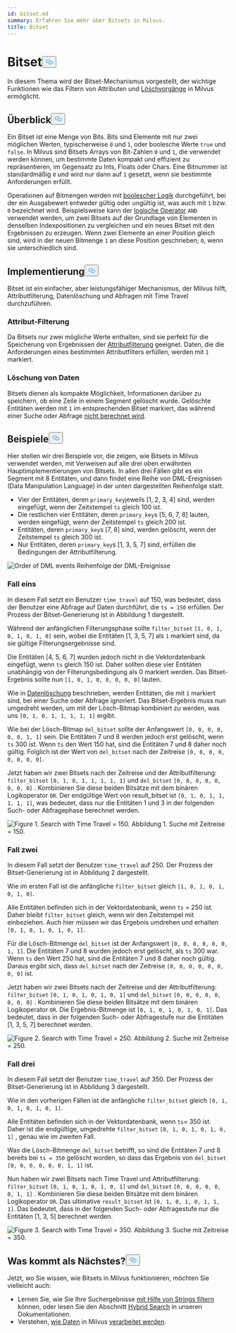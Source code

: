 ```yaml
---
id: bitset.md
summary: Erfahren Sie mehr über Bitsets in Milvus.
title: Bitset
---
```


<h1 id="Bitset" class="common-anchor-header">Bitset<button data-href="#Bitset" class="anchor-icon" translate="no">
      <svg translate="no"
        aria-hidden="true"
        focusable="false"
        height="20"
        version="1.1"
        viewBox="0 0 16 16"
        width="16"
      >
        <path
          fill="#0092E4"
          fill-rule="evenodd"
          d="M4 9h1v1H4c-1.5 0-3-1.69-3-3.5S2.55 3 4 3h4c1.45 0 3 1.69 3 3.5 0 1.41-.91 2.72-2 3.25V8.59c.58-.45 1-1.27 1-2.09C10 5.22 8.98 4 8 4H4c-.98 0-2 1.22-2 2.5S3 9 4 9zm9-3h-1v1h1c1 0 2 1.22 2 2.5S13.98 12 13 12H9c-.98 0-2-1.22-2-2.5 0-.83.42-1.64 1-2.09V6.25c-1.09.53-2 1.84-2 3.25C6 11.31 7.55 13 9 13h4c1.45 0 3-1.69 3-3.5S14.5 6 13 6z"
        ></path>
      </svg>
    </button></h1><p>In diesem Thema wird der Bitset-Mechanismus vorgestellt, der wichtige Funktionen wie das Filtern von Attributen und <a href="https://milvus.io/blog/2022-02-07-how-milvus-deletes-streaming-data-in-distributed-cluster.md">Löschvorgänge</a> in Milvus ermöglicht.</p>
<h2 id="Overview" class="common-anchor-header">Überblick<button data-href="#Overview" class="anchor-icon" translate="no">
      <svg translate="no"
        aria-hidden="true"
        focusable="false"
        height="20"
        version="1.1"
        viewBox="0 0 16 16"
        width="16"
      >
        <path
          fill="#0092E4"
          fill-rule="evenodd"
          d="M4 9h1v1H4c-1.5 0-3-1.69-3-3.5S2.55 3 4 3h4c1.45 0 3 1.69 3 3.5 0 1.41-.91 2.72-2 3.25V8.59c.58-.45 1-1.27 1-2.09C10 5.22 8.98 4 8 4H4c-.98 0-2 1.22-2 2.5S3 9 4 9zm9-3h-1v1h1c1 0 2 1.22 2 2.5S13.98 12 13 12H9c-.98 0-2-1.22-2-2.5 0-.83.42-1.64 1-2.09V6.25c-1.09.53-2 1.84-2 3.25C6 11.31 7.55 13 9 13h4c1.45 0 3-1.69 3-3.5S14.5 6 13 6z"
        ></path>
      </svg>
    </button></h2><p>Ein Bitset ist eine Menge von Bits. Bits sind Elemente mit nur zwei möglichen Werten, typischerweise <code translate="no">0</code> und <code translate="no">1</code>, oder boolesche Werte <code translate="no">true</code> und <code translate="no">false</code>. In Milvus sind Bitsets Arrays von Bit-Zahlen <code translate="no">0</code> und <code translate="no">1</code>, die verwendet werden können, um bestimmte Daten kompakt und effizient zu repräsentieren, im Gegensatz zu Ints, Floats oder Chars. Eine Bitnummer ist standardmäßig <code translate="no">0</code> und wird nur dann auf <code translate="no">1</code> gesetzt, wenn sie bestimmte Anforderungen erfüllt.</p>
<p>Operationen auf Bitmengen werden mit <a href="/docs/de/v2.5.x/boolean.md">boolescher Logik</a> durchgeführt, bei der ein Ausgabewert entweder gültig oder ungültig ist, was auch mit <code translate="no">1</code> bzw. <code translate="no">0</code> bezeichnet wird. Beispielsweise kann der <a href="https://milvus.io/docs/v2.1.x/boolean.md#Logical-operators">logische Operator</a> <code translate="no">AND</code> verwendet werden, um zwei Bitsets auf der Grundlage von Elementen in denselben Indexpositionen zu vergleichen und ein neues Bitset mit den Ergebnissen zu erzeugen. Wenn zwei Elemente an einer Position gleich sind, wird in der neuen Bitmenge <code translate="no">1</code> an diese Position geschrieben; <code translate="no">0</code>, wenn sie unterschiedlich sind.</p>
<h2 id="Implementation" class="common-anchor-header">Implementierung<button data-href="#Implementation" class="anchor-icon" translate="no">
      <svg translate="no"
        aria-hidden="true"
        focusable="false"
        height="20"
        version="1.1"
        viewBox="0 0 16 16"
        width="16"
      >
        <path
          fill="#0092E4"
          fill-rule="evenodd"
          d="M4 9h1v1H4c-1.5 0-3-1.69-3-3.5S2.55 3 4 3h4c1.45 0 3 1.69 3 3.5 0 1.41-.91 2.72-2 3.25V8.59c.58-.45 1-1.27 1-2.09C10 5.22 8.98 4 8 4H4c-.98 0-2 1.22-2 2.5S3 9 4 9zm9-3h-1v1h1c1 0 2 1.22 2 2.5S13.98 12 13 12H9c-.98 0-2-1.22-2-2.5 0-.83.42-1.64 1-2.09V6.25c-1.09.53-2 1.84-2 3.25C6 11.31 7.55 13 9 13h4c1.45 0 3-1.69 3-3.5S14.5 6 13 6z"
        ></path>
      </svg>
    </button></h2><p>Bitset ist ein einfacher, aber leistungsfähiger Mechanismus, der Milvus hilft, Attributfilterung, Datenlöschung und Abfragen mit Time Travel durchzuführen.</p>
<h3 id="Attribute-filtering" class="common-anchor-header">Attribut-Filterung</h3><p>Da Bitsets nur zwei mögliche Werte enthalten, sind sie perfekt für die Speicherung von Ergebnissen der <a href="https://milvus.io/docs/v2.1.x/hybridsearch.md">Attributfilterung</a> geeignet. Daten, die die Anforderungen eines bestimmten Attributfilters erfüllen, werden mit <code translate="no">1</code> markiert.</p>
<h3 id="Data-deletion" class="common-anchor-header">Löschung von Daten</h3><p>Bitsets dienen als kompakte Möglichkeit, Informationen darüber zu speichern, ob eine Zeile in einem Segment gelöscht wurde. Gelöschte Entitäten werden mit <code translate="no">1</code> im entsprechenden Bitset markiert, das während einer Suche oder Abfrage <a href="https://milvus.io/blog/deleting-data-in-milvus.md">nicht berechnet wird</a>.</p>
<h2 id="Examples" class="common-anchor-header">Beispiele<button data-href="#Examples" class="anchor-icon" translate="no">
      <svg translate="no"
        aria-hidden="true"
        focusable="false"
        height="20"
        version="1.1"
        viewBox="0 0 16 16"
        width="16"
      >
        <path
          fill="#0092E4"
          fill-rule="evenodd"
          d="M4 9h1v1H4c-1.5 0-3-1.69-3-3.5S2.55 3 4 3h4c1.45 0 3 1.69 3 3.5 0 1.41-.91 2.72-2 3.25V8.59c.58-.45 1-1.27 1-2.09C10 5.22 8.98 4 8 4H4c-.98 0-2 1.22-2 2.5S3 9 4 9zm9-3h-1v1h1c1 0 2 1.22 2 2.5S13.98 12 13 12H9c-.98 0-2-1.22-2-2.5 0-.83.42-1.64 1-2.09V6.25c-1.09.53-2 1.84-2 3.25C6 11.31 7.55 13 9 13h4c1.45 0 3-1.69 3-3.5S14.5 6 13 6z"
        ></path>
      </svg>
    </button></h2><p>Hier stellen wir drei Beispiele vor, die zeigen, wie Bitsets in Milvus verwendet werden, mit Verweisen auf alle drei oben erwähnten Hauptimplementierungen von Bitsets. In allen drei Fällen gibt es ein Segment mit 8 Entitäten, und dann findet eine Reihe von DML-Ereignissen (Data Manipulation Language) in der unten dargestellten Reihenfolge statt.</p>
<ul>
<li>Vier der Entitäten, deren <code translate="no">primary_key</code>jeweils [1, 2, 3, 4] sind, werden eingefügt, wenn der Zeitstempel <code translate="no">ts</code> gleich 100 ist.</li>
<li>Die restlichen vier Entitäten, deren <code translate="no">primary_key</code>s [5, 6, 7, 8] lauten, werden eingefügt, wenn der Zeitstempel <code translate="no">ts</code> gleich 200 ist.</li>
<li>Entitäten, deren <code translate="no">primary_key</code>s [7, 8] sind, werden gelöscht, wenn der Zeitstempel <code translate="no">ts</code> gleich 300 ist.</li>
<li>Nur Entitäten, deren <code translate="no">primary_key</code>s [1, 3, 5, 7] sind, erfüllen die Bedingungen der Attributfilterung.</li>
</ul>
<p>
  
   <span class="img-wrapper"> <img translate="no" src="/docs/v2.5.x/assets/bitset_0.svg" alt="Order of DML events" class="doc-image" id="order-of-dml-events" />
   </span> <span class="img-wrapper"> <span>Reihenfolge der DML-Ereignisse</span> </span></p>
<h3 id="Case-one" class="common-anchor-header">Fall eins</h3><p>In diesem Fall setzt ein Benutzer <code translate="no">time_travel</code> auf 150, was bedeutet, dass der Benutzer eine Abfrage auf Daten durchführt, die <code translate="no">ts = 150</code> erfüllen. Der Prozess der Bitset-Generierung ist in Abbildung 1 dargestellt.</p>
<p>Während der anfänglichen Filterungsphase sollte <code translate="no">filter_bitset</code> <code translate="no">[1, 0, 1, 0, 1, 0, 1, 0]</code> sein, wobei die Entitäten [1, 3, 5, 7] als <code translate="no">1</code> markiert sind, da sie gültige Filterungsergebnisse sind.</p>
<p>Die Entitäten [4, 5, 6, 7] wurden jedoch nicht in die Vektordatenbank eingefügt, wenn <code translate="no">ts</code> gleich 150 ist. Daher sollten diese vier Entitäten unabhängig von der Filterungsbedingung als 0 markiert werden. Das Bitset-Ergebnis sollte nun <code translate="no">[1, 0, 1, 0, 0, 0, 0, 0]</code> lauten.</p>
<p>Wie in <a href="#data-deletion">Datenlöschung</a> beschrieben, werden Entitäten, die mit <code translate="no">1</code> markiert sind, bei einer Suche oder Abfrage ignoriert. Das Bitset-Ergebnis muss nun umgedreht werden, um mit der Lösch-Bitmap kombiniert zu werden, was uns <code translate="no">[0, 1, 0, 1, 1, 1, 1, 1]</code> ergibt.</p>
<p>Wie bei der Lösch-Bitmap <code translate="no">del_bitset</code> sollte der Anfangswert <code translate="no">[0, 0, 0, 0, 0, 0, 1, 1]</code> sein. Die Entitäten 7 und 8 werden jedoch erst gelöscht, wenn <code translate="no">ts</code> 300 ist. Wenn <code translate="no">ts</code> den Wert 150 hat, sind die Entitäten 7 und 8 daher noch gültig. Folglich ist der Wert von <code translate="no">del_bitset</code> nach der Zeitreise <code translate="no">[0, 0, 0, 0, 0, 0, 0, 0]</code>.</p>
<p>Jetzt haben wir zwei Bitsets nach der Zeitreise und der Attributfilterung: <code translate="no">filter_bitset</code> <code translate="no">[0, 1, 0, 1, 1, 1, 1, 1]</code> und <code translate="no">del_bitset</code> <code translate="no">[0, 0, 0, 0, 0, 0, 0, 0]</code> .  Kombinieren Sie diese beiden Bitsätze mit dem binären Logikoperator <code translate="no">OR</code>. Der endgültige Wert von result_bitset ist <code translate="no">[0, 1, 0, 1, 1, 1, 1, 1]</code>, was bedeutet, dass nur die Entitäten 1 und 3 in der folgenden Such- oder Abfragephase berechnet werden.</p>
<p>
 <span class="img-wrapper">
   <img translate="no" src="/docs/v2.5.x/assets/bitset_1.jpg" alt="Figure 1. Search with Time Travel = 150." class="doc-image" id="figure-1.-search-with-time-travel-=-150." />
   <span>Abbildung 1. Suche mit Zeitreise = 150</span>. </span></p>
<h3 id="Case-two" class="common-anchor-header">Fall zwei</h3><p>In diesem Fall setzt der Benutzer <code translate="no">time_travel</code> auf 250. Der Prozess der Bitset-Generierung ist in Abbildung 2 dargestellt.</p>
<p>Wie im ersten Fall ist die anfängliche <code translate="no">filter_bitset</code> gleich <code translate="no">[1, 0, 1, 0, 1, 0, 1, 0]</code>.</p>
<p>Alle Entitäten befinden sich in der Vektordatenbank, wenn <code translate="no">ts</code> = 250 ist. Daher bleibt <code translate="no">filter_bitset</code> gleich, wenn wir den Zeitstempel mit einbeziehen. Auch hier müssen wir das Ergebnis umdrehen und erhalten <code translate="no">[0, 1, 0, 1, 0, 1, 0, 1]</code>.</p>
<p>Für die Lösch-Bitmenge <code translate="no">del_bitset</code> ist der Anfangswert <code translate="no">[0, 0, 0, 0, 0, 0, 1, 1]</code>. Die Entitäten 7 und 8 wurden jedoch erst gelöscht, als <code translate="no">ts</code> 300 war. Wenn <code translate="no">ts</code> den Wert 250 hat, sind die Entitäten 7 und 8 daher noch gültig. Daraus ergibt sich, dass <code translate="no">del_bitset</code> nach der Zeitreise <code translate="no">[0, 0, 0, 0, 0, 0, 0, 0]</code> ist.</p>
<p>Jetzt haben wir zwei Bitsets nach der Zeitreise und der Attributfilterung: <code translate="no">filter_bitset</code> <code translate="no">[0, 1, 0, 1, 0, 1, 0, 1]</code> und <code translate="no">del_bitset</code> <code translate="no">[0, 0, 0, 0, 0, 0, 0, 0]</code> . Kombinieren Sie diese beiden Bitsätze mit dem binären Logikoperator <code translate="no">OR</code>. Die Ergebnis-Bitmenge ist <code translate="no">[0, 1, 0, 1, 0, 1, 0, 1]</code>. Das bedeutet, dass in der folgenden Such- oder Abfragestufe nur die Entitäten [1, 3, 5, 7] berechnet werden.</p>
<p>
 <span class="img-wrapper">
   <img translate="no" src="/docs/v2.5.x/assets/bitset_2.jpg" alt="Figure 2. Search with Time Travel = 250." class="doc-image" id="figure-2.-search-with-time-travel-=-250." />
   <span>Abbildung 2. Suche mit Zeitreise = 250</span>. </span></p>
<h3 id="Case-three" class="common-anchor-header">Fall drei</h3><p>In diesem Fall setzt der Benutzer <code translate="no">time_travel</code> auf 350. Der Prozess der Bitset-Generierung ist in Abbildung 3 dargestellt.</p>
<p>Wie in den vorherigen Fällen ist die anfängliche <code translate="no">filter_bitset</code> gleich <code translate="no">[0, 1, 0, 1, 0, 1, 0, 1]</code>.</p>
<p>Alle Entitäten befinden sich in der Vektordatenbank, wenn <code translate="no">ts</code>= 350 ist. Daher ist die endgültige, umgedrehte <code translate="no">filter_bitset</code> <code translate="no">[0, 1, 0, 1, 0, 1, 0, 1]</code> , genau wie im zweiten Fall.</p>
<p>Was die Lösch-Bitmenge <code translate="no">del_bitset</code> betrifft, so sind die Entitäten 7 und 8 bereits bei <code translate="no">ts = 350</code> gelöscht worden, so dass das Ergebnis von <code translate="no">del_bitset</code> <code translate="no">[0, 0, 0, 0, 0, 0, 1, 1]</code> ist.</p>
<p>Nun haben wir zwei Bitsets nach Time Travel und Attributfilterung: <code translate="no">filter_bitset</code> <code translate="no">[0, 1, 0, 1, 0, 1, 0, 1]</code> und <code translate="no">del_bitset</code> <code translate="no">[0, 0, 0, 0, 0, 0, 1, 1]</code> .  Kombinieren Sie diese beiden Bitsätze mit dem binären Logikoperator <code translate="no">OR</code>. Das ultimative <code translate="no">result_bitset</code> ist <code translate="no">[0, 1, 0, 1, 0, 1, 1, 1]</code>. Das bedeutet, dass in der folgenden Such- oder Abfragestufe nur die Entitäten [1, 3, 5] berechnet werden.</p>
<p>
 <span class="img-wrapper">
   <img translate="no" src="/docs/v2.5.x/assets/bitset_3.jpg" alt="Figure 3. Search with Time Travel = 350." class="doc-image" id="figure-3.-search-with-time-travel-=-350." />
   <span>Abbildung 3. Suche mit Zeitreise = 350</span>. </span></p>
<h2 id="Whats-next" class="common-anchor-header">Was kommt als Nächstes?<button data-href="#Whats-next" class="anchor-icon" translate="no">
      <svg translate="no"
        aria-hidden="true"
        focusable="false"
        height="20"
        version="1.1"
        viewBox="0 0 16 16"
        width="16"
      >
        <path
          fill="#0092E4"
          fill-rule="evenodd"
          d="M4 9h1v1H4c-1.5 0-3-1.69-3-3.5S2.55 3 4 3h4c1.45 0 3 1.69 3 3.5 0 1.41-.91 2.72-2 3.25V8.59c.58-.45 1-1.27 1-2.09C10 5.22 8.98 4 8 4H4c-.98 0-2 1.22-2 2.5S3 9 4 9zm9-3h-1v1h1c1 0 2 1.22 2 2.5S13.98 12 13 12H9c-.98 0-2-1.22-2-2.5 0-.83.42-1.64 1-2.09V6.25c-1.09.53-2 1.84-2 3.25C6 11.31 7.55 13 9 13h4c1.45 0 3-1.69 3-3.5S14.5 6 13 6z"
        ></path>
      </svg>
    </button></h2><p>Jetzt, wo Sie wissen, wie Bitsets in Milvus funktionieren, möchten Sie vielleicht auch:</p>
<ul>
<li>Lernen Sie, wie Sie Ihre Suchergebnisse <a href="https://milvus.io/blog/2022-08-08-How-to-use-string-data-to-empower-your-similarity-search-applications.md">mit Hilfe von Strings filtern</a> können, oder lesen Sie den Abschnitt <a href="https://milvus.io/docs/hybridsearch.md">Hybrid Search</a> in unseren Dokumentationen.</li>
<li>Verstehen, <a href="https://milvus.io/docs/v2.1.x/data_processing.md">wie Daten</a> in Milvus <a href="https://milvus.io/docs/v2.1.x/data_processing.md">verarbeitet werden</a>.</li>
</ul>
